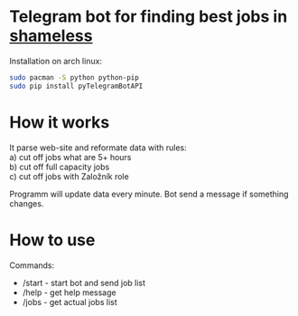 # Telegram bot for finding best jobs in [shameless](shameless.sinch.cz)

Installation on arch linux:
```bash
sudo pacman -S python python-pip
sudo pip install pyTelegramBotAPI
```

# How it works
It parse web-site and reformate data with rules: \
a) cut off jobs what are 5+ hours \
b) cut off full capacity jobs \
c) cut off jobs with Založník role 

Programm will update data every minute. Bot send a message if something changes.

# How to use
Commands:
* /start - start bot and send job list 
* /help - get help message 
* /jobs - get actual jobs list
